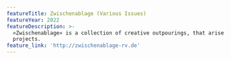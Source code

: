 ```yaml
---
featureTitle: Zwischenablage (Various Issues)
featureYear: 2022
featureDescription: >-
  »Zwischenablage« is a collection of creative outpourings, that arise between
  projects.
feature_link: 'http://zwischenablage-rv.de'
---
```


